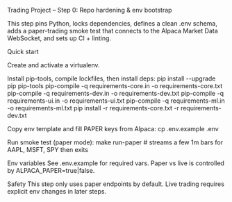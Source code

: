 Trading Project – Step 0: Repo hardening & env bootstrap

This step pins Python, locks dependencies, defines a clean .env schema, adds a paper-trading smoke test that connects to the Alpaca Market Data WebSocket, and sets up CI + linting.

Quick start

Create and activate a virtualenv.

Install pip-tools, compile lockfiles, then install deps:
pip install --upgrade pip pip-tools
pip-compile -q requirements-core.in -o requirements-core.txt
pip-compile -q requirements-dev.in -o requirements-dev.txt
pip-compile -q requirements-ui.in -o requirements-ui.txt
pip-compile -q requirements-ml.in -o requirements-ml.txt
pip install -r requirements-core.txt -r requirements-dev.txt

Copy env template and fill PAPER keys from Alpaca:
cp .env.example .env

Run smoke test (paper mode):
make run-paper # streams a few 1m bars for AAPL, MSFT, SPY then exits

Env variables
See .env.example for required vars. Paper vs live is controlled by ALPACA_PAPER=true|false.

Safety
This step only uses paper endpoints by default. Live trading requires explicit env changes in later steps.
